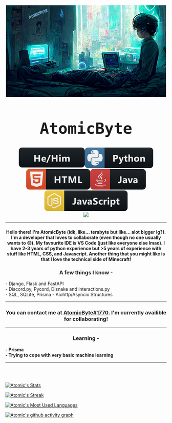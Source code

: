 <div align="center">
  <img src="https://github.com/Atom1cByte/Atom1cByte/blob/main/assets/Banner.jpg">
  <h1 style="font-family: monospace; font-weight: bold; font-size: 5vw">AtomicByte</h1>
  <img src="https://raw.githubusercontent.com/MikeCodesDotNET/ColoredBadges/master/svg/pronouns/hehim.svg"><img src='https://raw.githubusercontent.com/MikeCodesDotNET/ColoredBadges/master/svg/dev/languages/python.svg'><img src='https://raw.githubusercontent.com/MikeCodesDotNET/ColoredBadges/master/svg/dev/languages/html.svg'><img src='https://raw.githubusercontent.com/MikeCodesDotNET/ColoredBadges/master/svg/dev/languages/java.svg'><img src='https://raw.githubusercontent.com/MikeCodesDotNET/ColoredBadges/master/svg/dev/languages/js.svg'>
	<br/>
	<a href="https://blog.atomicbyte.tk"><img src="https://img.shields.io/badge/Blog-2962FF?style=for-the-badge&logo=hashnode&logoColor=white"/></a>
  <hr/>
  <h4>Hello there! I'm AtomicByte (idk, like... terabyte but like... alot bigger ig?). I'm a developer that loves to collaborate (even though no one usually wants to 😔). My favourite IDE is VS Code (just like everyone else lmao). I have 2-3 years of python experience but >5 years of experience with stuff like HTML, CSS, and Javascript. Another thing that you might like is that I love the technical side of Minecraft!</h4>
	<h3>A few things I know - </h3>
	</div>
	- Django, Flask and FastAPI <br/>
	- Discord.py, Pycord, Disnake and interactions.py <br/>
	- SQL, SQLite, Prisma
	- Aiohttp/Asyncio Structures

<hr/>
<div align="center">
	<h3>You can contact me at <a href='https://discord.com/users/704912145443323934'>AtomicByte#1770</a>. I'm currently availible for collaborating!</h3>
	<hr/>
	<h3>Learning - </h3>
</div>
<b>
	- Prisma <br/>
	- Trying to cope with very basic machine learning
</b>
<hr/>
<br/>
<br/>

[![Atomic's Stats](https://github-readme-stats.vercel.app/api?username=Atom1cByte&show_icons=true&theme=radical)](https://blog.atomicbyte.tk/)

[![Atomic's Streak](https://github-readme-streak-stats.herokuapp.com?user=Atom1cByte&theme=radical&date_format=M%20j%5B%2C%20Y%5D)](https://blog.atomicbyte.tk/)

[![Atomic's Most Used Languages](https://github-readme-stats.vercel.app/api/top-langs/?username=Atom1cByte&layout=compact&theme=radical)](https://blog.atomicbyte.tk/)

[![Atomic's github activity graph](https://activity-graph.herokuapp.com/graph?username=Atom1cByte&bg_color=2d2d2d&color=e54949&line=00fff6&point=edffe5&area=true&hide_border=true)](https://blog.atomicbyte.tk/)
